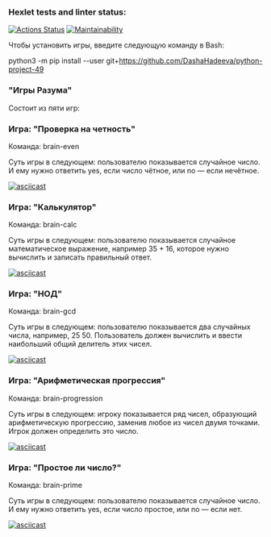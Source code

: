 ### Hexlet tests and linter status:
[![Actions Status](https://github.com/DashaHadeeva/python-project-49/workflows/hexlet-check/badge.svg)](https://github.com/DashaHadeeva/python-project-49/actions) [![Maintainability](https://api.codeclimate.com/v1/badges/e56d379337b9f608d521/maintainability)](https://codeclimate.com/github/DashaHadeeva/python-project-49/maintainability)

Чтобы установить игры, введите следующую команду в Bash:

python3 -m pip install --user git+https://github.com/DashaHadeeva/python-project-49

### "Игры Разума"

Состоит из пяти игр:

### Игра: "Проверка на четность"

Команда: brain-even

Суть игры в следующем: пользователю показывается случайное число. И ему нужно ответить yes, если число чётное, или no — если нечётное.

[![asciicast](https://asciinema.org/a/vjv0xuuBMbN31lde97ZLvc56h.svg)](https://asciinema.org/a/vjv0xuuBMbN31lde97ZLvc56h)

### Игра: "Калькулятор"

Команда: brain-calc

Суть игры в следующем: пользователю показывается случайное математическое выражение, например 35 + 16, которое нужно вычислить и записать правильный ответ.

[![asciicast](https://asciinema.org/a/moHAscJlHdDKUbD9UWhsodCXj.svg)](https://asciinema.org/a/moHAscJlHdDKUbD9UWhsodCXj)

### Игра: "НОД"

Команда: brain-gcd

Суть игры в следующем: пользователю показывается два случайных числа, например, 25 50. Пользователь должен вычислить и ввести наибольший общий делитель этих чисел.

[![asciicast](https://asciinema.org/a/sDNTOwc8PMkcWyo6WpJLWDBJV.svg)](https://asciinema.org/a/sDNTOwc8PMkcWyo6WpJLWDBJV)

### Игра: "Арифметическая прогрессия"

Команда: brain-progression

Суть игры в следующем: игроку показывается ряд чисел, образующий арифметическую прогрессию, заменив любое из чисел двумя точками. Игрок должен определить это число.

[![asciicast](https://asciinema.org/a/WmhYtSrtClgllcDGGUMLxr2zt.svg)](https://asciinema.org/a/WmhYtSrtClgllcDGGUMLxr2zt)

### Игра: "Простое ли число?"

Команда: brain-prime

Суть игры в следующем: пользователю показывается случайное число. И ему нужно ответить yes, если число простое, или no — если нет.

[![asciicast](https://asciinema.org/a/Y0z26X7cn8QYNulGHiWqMMz9T.svg)](https://asciinema.org/a/Y0z26X7cn8QYNulGHiWqMMz9T)
